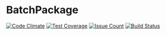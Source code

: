 # BatchPackage
[![Code Climate](https://codeclimate.com/github/Merryfurr/BatchPackage/badges/gpa.svg)](https://codeclimate.com/github/Merryfurr/BatchPackage)
[![Test Coverage](https://codeclimate.com/github/Merryfurr/BatchPackage/badges/coverage.svg)](https://codeclimate.com/github/Merryfurr/BatchPackage/coverage)
[![Issue Count](https://codeclimate.com/github/Merryfurr/BatchPackage/badges/issue_count.svg)](https://codeclimate.com/github/Merryfurr/BatchPackage)
[![Build Status](https://travis-ci.org/Merryfurr/BatchPackage.svg?branch=master)](https://travis-ci.org/Merryfurr/BatchPackage)